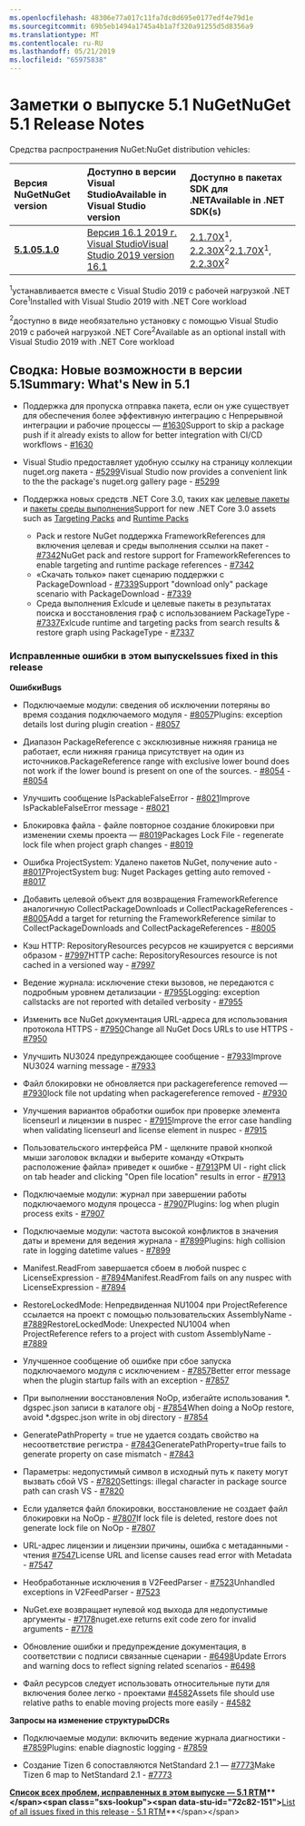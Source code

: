 ```yaml
---
ms.openlocfilehash: 48306e77a017c11fa7dc0d695e0177edf4e79d1e
ms.sourcegitcommit: 69b5eb1494a1745a4b1a7f320a91255d5d8356a9
ms.translationtype: MT
ms.contentlocale: ru-RU
ms.lasthandoff: 05/21/2019
ms.locfileid: "65975838"
---
```

# <a name="nuget-51-release-notes"></a><span data-ttu-id="72c82-101">Заметки о выпуске 5.1 NuGet</span><span class="sxs-lookup"><span data-stu-id="72c82-101">NuGet 5.1 Release Notes</span></span>

<span data-ttu-id="72c82-102">Средства распространения NuGet:</span><span class="sxs-lookup"><span data-stu-id="72c82-102">NuGet distribution vehicles:</span></span>

| <span data-ttu-id="72c82-103">Версия NuGet</span><span class="sxs-lookup"><span data-stu-id="72c82-103">NuGet version</span></span> | <span data-ttu-id="72c82-104">Доступно в версии Visual Studio</span><span class="sxs-lookup"><span data-stu-id="72c82-104">Available in Visual Studio version</span></span>| <span data-ttu-id="72c82-105">Доступно в пакетах SDK для .NET</span><span class="sxs-lookup"><span data-stu-id="72c82-105">Available in .NET SDK(s)</span></span>|
|:---|:---|:---|
| [<span data-ttu-id="72c82-106">**5.1.0**</span><span class="sxs-lookup"><span data-stu-id="72c82-106">**5.1.0**</span></span>](https://nuget.org/downloads) | [<span data-ttu-id="72c82-107">Версия 16.1 2019 г. Visual Studio</span><span class="sxs-lookup"><span data-stu-id="72c82-107">Visual Studio 2019 version 16.1</span></span>](https://visualstudio.microsoft.com/downloads/) | <span data-ttu-id="72c82-108">[2.1.70X](https://dotnet.microsoft.com/download/dotnet-core/2.1)<sup>1</sup>, [2.2.30X](https://dotnet.microsoft.com/download/dotnet-core/2.2)<sup>2</sup></span><span class="sxs-lookup"><span data-stu-id="72c82-108">[2.1.70X](https://dotnet.microsoft.com/download/dotnet-core/2.1)<sup>1</sup>, [2.2.30X](https://dotnet.microsoft.com/download/dotnet-core/2.2)<sup>2</sup></span></span> |

<span data-ttu-id="72c82-109"><sup>1</sup>устанавливается вместе с Visual Studio 2019 с рабочей нагрузкой .NET Core</span><span class="sxs-lookup"><span data-stu-id="72c82-109"><sup>1</sup>Installed with Visual Studio 2019 with .NET Core workload</span></span> 

<span data-ttu-id="72c82-110"><sup>2</sup>доступно в виде необязательно установку с помощью Visual Studio 2019 с рабочей нагрузкой .NET Core</span><span class="sxs-lookup"><span data-stu-id="72c82-110"><sup>2</sup>Available as an optional install with Visual Studio 2019 with .NET Core workload</span></span>

## <a name="summary-whats-new-in-51"></a><span data-ttu-id="72c82-111">Сводка: Новые возможности в версии 5.1</span><span class="sxs-lookup"><span data-stu-id="72c82-111">Summary: What's New in 5.1</span></span>

* <span data-ttu-id="72c82-112">Поддержка для пропуска отправка пакета, если он уже существует для обеспечения более эффективную интеграцию с Непрерывной интеграции и рабочие процессы — [#1630](https://github.com/NuGet/Home/issues/1630#issuecomment-483461100)</span><span class="sxs-lookup"><span data-stu-id="72c82-112">Support to skip a package push if it already exists to allow for better integration with CI/CD workflows - [#1630](https://github.com/NuGet/Home/issues/1630#issuecomment-483461100)</span></span>

* <span data-ttu-id="72c82-113">Visual Studio предоставляет удобную ссылку на страницу коллекции nuget.org пакета - [#5299](https://github.com/NuGet/Home/issues/5299#issuecomment-494458510)</span><span class="sxs-lookup"><span data-stu-id="72c82-113">Visual Studio now provides a convenient link to the the package's nuget.org gallery page - [#5299](https://github.com/NuGet/Home/issues/5299#issuecomment-494458510)</span></span>

* <span data-ttu-id="72c82-114">Поддержка новых средств .NET Core 3.0, таких как [целевые пакеты](https://github.com/dotnet/cli/issues/10006) и [пакеты среды выполнения](https://github.com/dotnet/cli/issues/10007)</span><span class="sxs-lookup"><span data-stu-id="72c82-114">Support for new .NET Core 3.0 assets such as [Targeting Packs](https://github.com/dotnet/cli/issues/10006) and [Runtime Packs](https://github.com/dotnet/cli/issues/10007)</span></span>
  * <span data-ttu-id="72c82-115">Pack и restore NuGet поддержка FrameworkReferences для включения целевая и среды выполнения ссылки на пакет - [#7342](https://github.com/NuGet/Home/issues/7342)</span><span class="sxs-lookup"><span data-stu-id="72c82-115">NuGet pack and restore support for FrameworkReferences to enable targeting and runtime package references - [#7342](https://github.com/NuGet/Home/issues/7342)</span></span>
  * <span data-ttu-id="72c82-116">«Скачать только» пакет сценарию поддержки с PackageDownload - [#7339](https://github.com/NuGet/Home/issues/7339)</span><span class="sxs-lookup"><span data-stu-id="72c82-116">Support "download only" package scenario with PackageDownload - [#7339](https://github.com/NuGet/Home/issues/7339)</span></span>
  * <span data-ttu-id="72c82-117">Среда выполнения Exlcude и целевые пакеты в результатах поиска и восстановления граф с использованием PackageType - [#7337](https://github.com/NuGet/Home/issues/7337)</span><span class="sxs-lookup"><span data-stu-id="72c82-117">Exlcude runtime and targeting packs from search results & restore graph using PackageType - [#7337](https://github.com/NuGet/Home/issues/7337)</span></span>

### <a name="issues-fixed-in-this-release"></a><span data-ttu-id="72c82-118">Исправленные ошибки в этом выпуске</span><span class="sxs-lookup"><span data-stu-id="72c82-118">Issues fixed in this release</span></span>

<span data-ttu-id="72c82-119">**Ошибки**</span><span class="sxs-lookup"><span data-stu-id="72c82-119">**Bugs**</span></span>

* <span data-ttu-id="72c82-120">Подключаемые модули: сведения об исключении потеряны во время создания подключаемого модуля - [#8057](https://github.com/NuGet/Home/issues/8057)</span><span class="sxs-lookup"><span data-stu-id="72c82-120">Plugins:  exception details lost during plugin creation - [#8057](https://github.com/NuGet/Home/issues/8057)</span></span>

* <span data-ttu-id="72c82-121">Диапазон PackageReference с эксклюзивные нижняя граница не работает, если нижняя граница присутствует на один из источников.</span><span class="sxs-lookup"><span data-stu-id="72c82-121">PackageReference range with exclusive lower bound does not work if the lower bound is present on one of the sources.</span></span><span data-ttu-id="72c82-122"> - [#8054](https://github.com/NuGet/Home/issues/8054)</span><span class="sxs-lookup"><span data-stu-id="72c82-122"> - [#8054](https://github.com/NuGet/Home/issues/8054)</span></span>

* <span data-ttu-id="72c82-123">Улучшить сообщение IsPackableFalseError - [#8021](https://github.com/NuGet/Home/issues/8021)</span><span class="sxs-lookup"><span data-stu-id="72c82-123">Improve IsPackableFalseError message - [#8021](https://github.com/NuGet/Home/issues/8021)</span></span>

* <span data-ttu-id="72c82-124">Блокировка файла - файле повторное создание блокировки при изменении схемы проекта — [#8019](https://github.com/NuGet/Home/issues/8019)</span><span class="sxs-lookup"><span data-stu-id="72c82-124">Packages Lock File - regenerate lock file when project graph changes - [#8019](https://github.com/NuGet/Home/issues/8019)</span></span>

* <span data-ttu-id="72c82-125">Ошибка ProjectSystem: Удалено пакетов NuGet, получение auto - [#8017](https://github.com/NuGet/Home/issues/8017)</span><span class="sxs-lookup"><span data-stu-id="72c82-125">ProjectSystem bug: Nuget Packages getting auto removed - [#8017](https://github.com/NuGet/Home/issues/8017)</span></span>

* <span data-ttu-id="72c82-126">Добавить целевой объект для возвращения FrameworkReference аналогичную CollectPackageDownloads и CollectPackageReferences - [#8005](https://github.com/NuGet/Home/issues/8005)</span><span class="sxs-lookup"><span data-stu-id="72c82-126">Add a target for returning the FrameworkReference similar to CollectPackageDownloads and CollectPackageReferences - [#8005](https://github.com/NuGet/Home/issues/8005)</span></span>

* <span data-ttu-id="72c82-127">Кэш HTTP:  RepositoryResources ресурсов не кэшируется с версиями образом - [#7997](https://github.com/NuGet/Home/issues/7997)</span><span class="sxs-lookup"><span data-stu-id="72c82-127">HTTP cache:  RepositoryResources resource is not cached in a versioned way - [#7997](https://github.com/NuGet/Home/issues/7997)</span></span>

* <span data-ttu-id="72c82-128">Ведение журнала: исключение стеки вызовов, не передаются с подробным уровнем детализации - [#7955](https://github.com/NuGet/Home/issues/7955)</span><span class="sxs-lookup"><span data-stu-id="72c82-128">Logging:  exception callstacks are not reported with detailed verbosity - [#7955](https://github.com/NuGet/Home/issues/7955)</span></span>

* <span data-ttu-id="72c82-129">Изменить все NuGet документация URL-адреса для использования протокола HTTPS - [#7950](https://github.com/NuGet/Home/issues/7950)</span><span class="sxs-lookup"><span data-stu-id="72c82-129">Change all NuGet Docs URLs to use HTTPS - [#7950](https://github.com/NuGet/Home/issues/7950)</span></span>

* <span data-ttu-id="72c82-130">Улучшить NU3024 предупреждающее сообщение - [#7933](https://github.com/NuGet/Home/issues/7933)</span><span class="sxs-lookup"><span data-stu-id="72c82-130">Improve NU3024 warning message - [#7933](https://github.com/NuGet/Home/issues/7933)</span></span>

* <span data-ttu-id="72c82-131">Файл блокировки не обновляется при packagereference removed — [#7930](https://github.com/NuGet/Home/issues/7930)</span><span class="sxs-lookup"><span data-stu-id="72c82-131">lock file not updating when packagereference removed - [#7930](https://github.com/NuGet/Home/issues/7930)</span></span>

* <span data-ttu-id="72c82-132">Улучшения вариантов обработки ошибок при проверке элемента licenseurl и лицензии в nuspec - [#7915](https://github.com/NuGet/Home/issues/7915)</span><span class="sxs-lookup"><span data-stu-id="72c82-132">Improve the error case handling when validating licenseurl and license element in nuspec - [#7915](https://github.com/NuGet/Home/issues/7915)</span></span>

* <span data-ttu-id="72c82-133">Пользовательского интерфейса PM - щелкните правой кнопкой мыши заголовок вкладки и выберите команду «Открыть расположение файла» приведет к ошибке - [#7913](https://github.com/NuGet/Home/issues/7913)</span><span class="sxs-lookup"><span data-stu-id="72c82-133">PM UI - right click on tab header and clicking "Open file location" results in error - [#7913](https://github.com/NuGet/Home/issues/7913)</span></span>

* <span data-ttu-id="72c82-134">Подключаемые модули: журнал при завершении работы подключаемого модуля процесса - [#7907](https://github.com/NuGet/Home/issues/7907)</span><span class="sxs-lookup"><span data-stu-id="72c82-134">Plugins:  log when plugin process exits - [#7907](https://github.com/NuGet/Home/issues/7907)</span></span>

* <span data-ttu-id="72c82-135">Подключаемые модули: частота высокой конфликтов в значения даты и времени для ведения журнала - [#7899](https://github.com/NuGet/Home/issues/7899)</span><span class="sxs-lookup"><span data-stu-id="72c82-135">Plugins:  high collision rate in logging datetime values - [#7899](https://github.com/NuGet/Home/issues/7899)</span></span>

* <span data-ttu-id="72c82-136">Manifest.ReadFrom завершается сбоем в любой nuspec с LicenseExpression - [#7894](https://github.com/NuGet/Home/issues/7894)</span><span class="sxs-lookup"><span data-stu-id="72c82-136">Manifest.ReadFrom fails on any nuspec with LicenseExpression - [#7894](https://github.com/NuGet/Home/issues/7894)</span></span>

* <span data-ttu-id="72c82-137">RestoreLockedMode: Непредвиденная NU1004 при ProjectReference ссылается на проект с помощью пользовательских AssemblyName - [#7889](https://github.com/NuGet/Home/issues/7889)</span><span class="sxs-lookup"><span data-stu-id="72c82-137">RestoreLockedMode: Unexpected NU1004 when ProjectReference refers to a project with custom AssemblyName - [#7889](https://github.com/NuGet/Home/issues/7889)</span></span>

* <span data-ttu-id="72c82-138">Улучшенное сообщение об ошибке при сбое запуска подключаемого модуля с исключением - [#7857](https://github.com/NuGet/Home/issues/7857)</span><span class="sxs-lookup"><span data-stu-id="72c82-138">Better error message when the plugin startup fails with an exception - [#7857](https://github.com/NuGet/Home/issues/7857)</span></span>

* <span data-ttu-id="72c82-139">При выполнении восстановления NoOp, избегайте использования \*. dgspec.json записи в каталоге obj - [#7854](https://github.com/NuGet/Home/issues/7854)</span><span class="sxs-lookup"><span data-stu-id="72c82-139">When doing a NoOp restore, avoid \*.dgspec.json write in obj directory - [#7854](https://github.com/NuGet/Home/issues/7854)</span></span>

* <span data-ttu-id="72c82-140">GeneratePathProperty = true не удается создать свойство на несоответствие регистра - [#7843](https://github.com/NuGet/Home/issues/7843)</span><span class="sxs-lookup"><span data-stu-id="72c82-140">GeneratePathProperty=true fails to generate property on case mismatch - [#7843](https://github.com/NuGet/Home/issues/7843)</span></span>

* <span data-ttu-id="72c82-141">Параметры: недопустимый символ в исходный путь к пакету могут вызвать сбой VS - [#7820](https://github.com/NuGet/Home/issues/7820)</span><span class="sxs-lookup"><span data-stu-id="72c82-141">Settings:  illegal character in package source path can crash VS - [#7820](https://github.com/NuGet/Home/issues/7820)</span></span>

* <span data-ttu-id="72c82-142">Если удаляется файл блокировки, восстановление не создает файл блокировки на NoOp - [#7807](https://github.com/NuGet/Home/issues/7807)</span><span class="sxs-lookup"><span data-stu-id="72c82-142">If lock file is deleted, restore does not generate lock file on NoOp  - [#7807](https://github.com/NuGet/Home/issues/7807)</span></span>

* <span data-ttu-id="72c82-143">URL-адрес лицензии и лицензии причины, ошибка с метаданными - чтения [#7547](https://github.com/NuGet/Home/issues/7547)</span><span class="sxs-lookup"><span data-stu-id="72c82-143">License URL and license causes read error with Metadata - [#7547](https://github.com/NuGet/Home/issues/7547)</span></span>

* <span data-ttu-id="72c82-144">Необработанные исключения в V2FeedParser - [#7523](https://github.com/NuGet/Home/issues/7523)</span><span class="sxs-lookup"><span data-stu-id="72c82-144">Unhandled exceptions in V2FeedParser - [#7523](https://github.com/NuGet/Home/issues/7523)</span></span>

* <span data-ttu-id="72c82-145">NuGet.exe возвращает нулевой код выхода для недопустимые аргументы - [#7178](https://github.com/NuGet/Home/issues/7178)</span><span class="sxs-lookup"><span data-stu-id="72c82-145">nuget.exe returns exit code zero for invalid arguments - [#7178](https://github.com/NuGet/Home/issues/7178)</span></span>

* <span data-ttu-id="72c82-146">Обновление ошибки и предупреждение документация, в соответствии с подписи связанные сценарии - [#6498](https://github.com/NuGet/Home/issues/6498)</span><span class="sxs-lookup"><span data-stu-id="72c82-146">Update Errors and warning docs to reflect signing related scenarios - [#6498](https://github.com/NuGet/Home/issues/6498)</span></span>

* <span data-ttu-id="72c82-147">Файл ресурсов следует использовать относительные пути для включения более легко - проектами [#4582](https://github.com/NuGet/Home/issues/4582)</span><span class="sxs-lookup"><span data-stu-id="72c82-147">Assets file should use relative paths to enable moving projects more easily - [#4582](https://github.com/NuGet/Home/issues/4582)</span></span>

<span data-ttu-id="72c82-148">**Запросы на изменение структуры**</span><span class="sxs-lookup"><span data-stu-id="72c82-148">**DCRs**</span></span>

* <span data-ttu-id="72c82-149">Подключаемые модули: включить ведение журнала диагностики - [#7859](https://github.com/NuGet/Home/issues/7859)</span><span class="sxs-lookup"><span data-stu-id="72c82-149">Plugins:  enable diagnostic logging - [#7859](https://github.com/NuGet/Home/issues/7859)</span></span>

* <span data-ttu-id="72c82-150">Создание Tizen 6 сопоставляются NetStandard 2.1 — [#7773](https://github.com/NuGet/Home/issues/7773)</span><span class="sxs-lookup"><span data-stu-id="72c82-150">Make Tizen 6 map to NetStandard 2.1 - [#7773](https://github.com/NuGet/Home/issues/7773)</span></span>

<span data-ttu-id="72c82-151">**[Список всех проблем, исправленных в этом выпуске — 5.1 RTM](https://github.com/nuget/home/issues?q=is%3Aissue+is%3Aclosed+milestone%3A%225.1")**</span><span class="sxs-lookup"><span data-stu-id="72c82-151">**[List of all issues fixed in this release - 5.1 RTM](https://github.com/nuget/home/issues?q=is%3Aissue+is%3Aclosed+milestone%3A%225.1")**</span></span>
